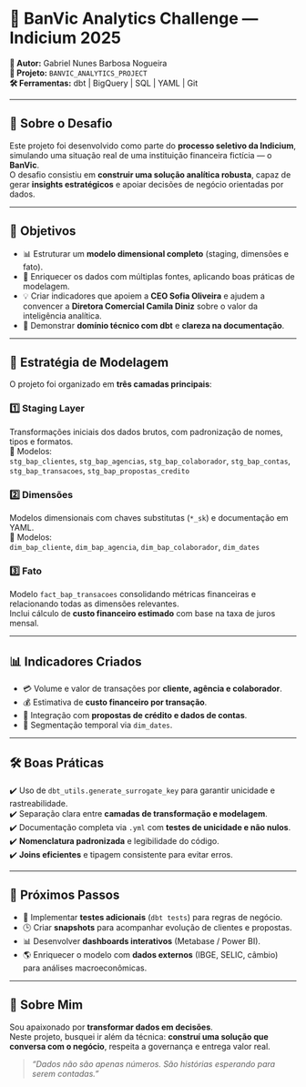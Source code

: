 # 🚀 BanVic Analytics Challenge — Indicium 2025  

**👤 Autor:** Gabriel Nunes Barbosa Nogueira  
**📂 Projeto:** `BANVIC_ANALYTICS_PROJECT`  
**🛠️ Ferramentas:** dbt | BigQuery | SQL | YAML | Git  

---

## 📌 Sobre o Desafio  

Este projeto foi desenvolvido como parte do **processo seletivo da Indicium**, simulando uma situação real de uma instituição financeira fictícia — o **BanVic**.  
O desafio consistiu em **construir uma solução analítica robusta**, capaz de gerar **insights estratégicos** e apoiar decisões de negócio orientadas por dados.  

---

## 🎯 Objetivos  

- 📊 Estruturar um **modelo dimensional completo** (staging, dimensões e fato).  
- 🔗 Enriquecer os dados com múltiplas fontes, aplicando boas práticas de modelagem.  
- 💡 Criar indicadores que apoiem a **CEO Sofia Oliveira** e ajudem a convencer a **Diretora Comercial Camila Diniz** sobre o valor da inteligência analítica.  
- 🧩 Demonstrar **domínio técnico com dbt** e **clareza na documentação**.  

---

## 🧠 Estratégia de Modelagem  

O projeto foi organizado em **três camadas principais**:  

### 1️⃣ Staging Layer  
Transformações iniciais dos dados brutos, com padronização de nomes, tipos e formatos.  
📌 Modelos:  
`stg_bap_clientes`, `stg_bap_agencias`, `stg_bap_colaborador`, `stg_bap_contas`, `stg_bap_transacoes`, `stg_bap_propostas_credito`  

### 2️⃣ Dimensões  
Modelos dimensionais com chaves substitutas (`*_sk`) e documentação em YAML.  
📌 Modelos:  
`dim_bap_cliente`, `dim_bap_agencia`, `dim_bap_colaborador`, `dim_dates`  

### 3️⃣ Fato  
Modelo `fact_bap_transacoes` consolidando métricas financeiras e relacionando todas as dimensões relevantes.  
Inclui cálculo de **custo financeiro estimado** com base na taxa de juros mensal.  

---

## 📊 Indicadores Criados  

- 💳 Volume e valor de transações por **cliente, agência e colaborador**.  
- 💰 Estimativa de **custo financeiro por transação**.  
- 🔗 Integração com **propostas de crédito e dados de contas**.  
- 📆 Segmentação temporal via `dim_dates`.  

---

## 🛠️ Boas Práticas  

✔️ Uso de `dbt_utils.generate_surrogate_key` para garantir unicidade e rastreabilidade.  
✔️ Separação clara entre **camadas de transformação e modelagem**.  
✔️ Documentação completa via `.yml` com **testes de unicidade e não nulos**.  
✔️ **Nomenclatura padronizada** e legibilidade do código.  
✔️ **Joins eficientes** e tipagem consistente para evitar erros.  

---

## 🚀 Próximos Passos  

- 🧪 Implementar **testes adicionais** (`dbt tests`) para regras de negócio.  
- 🕒 Criar **snapshots** para acompanhar evolução de clientes e propostas.  
- 📊 Desenvolver **dashboards interativos** (Metabase / Power BI).  
- 🌎 Enriquecer o modelo com **dados externos** (IBGE, SELIC, câmbio) para análises macroeconômicas.  

---

## 🙋 Sobre Mim  

Sou apaixonado por **transformar dados em decisões**.  
Neste projeto, busquei ir além da técnica: **construí uma solução que conversa com o negócio**, respeita a governança e entrega valor real.  

> _“Dados não são apenas números. São histórias esperando para serem contadas.”_  
